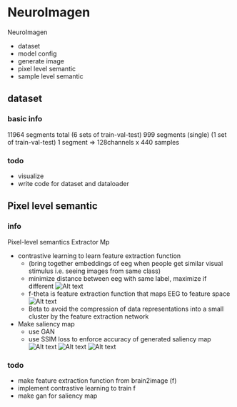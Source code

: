 # NeuroImagen

NeuroImagen
- dataset
- model config
- generate image
- pixel level semantic
- sample level semantic


## dataset
### basic info
11964 segments total (6 sets of train-val-test)
999 segments (single) (1 set of train-val-test)
1 segment => 128channels x 440 samples

### todo
- visualize
- write code for dataset and dataloader


## Pixel level semantic
### info
Pixel-level semantics Extractor Mp
- contrastive learning to learn feature extraction function 
    - (bring together embeddings of eeg when people get similar visual stimulus i.e. seeing images from same class)
    - minimize distance between eeg with same label, maximize if different
    ![Alt text](temp/image.png)
    - f-theta is feature extraction function that maps EEG to feature space
        ![Alt text](temp/image-1.png)
    - Beta to avoid the compression of data representations into a small cluster by the feature extraction network
- Make saliency map
    - use GAN
    - use SSIM loss to enforce accuracy of generated saliency map
    ![Alt text](temp/image-4.png)
    ![Alt text](temp/image-2.png)
    ![Alt text](temp/image-3.png)
    
### todo
- make feature extraction function from brain2image (f)
- implement contrastive learning to train f
- make gan for saliency map